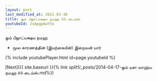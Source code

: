 ```yaml
---
layout: post
last_modified_at: 2021-03-30
title: ஓம் பீஜாட்யக்ஷய நமஹ ௧௧ டைம்ஸ்
youtubeId: JsApgpAwY5o
---
```

 
 
 ஓம் பீஜாட்யக்ஷய நமஹ  
 
 -  மூல காரணத்தின் (இயற்கையின்) இறைவன் யார் 
 
  
 
  
 
 
 
 
 
 


{% include youtubePlayer.html id=page.youtubeId %}
 
[Next]({{ site.baseurl }}{% link  split1/_posts/2014-04-17-ஓம் யுகா வாஹ்ய நமஹ ௧௧ டைம்ஸ்.md%})
 
